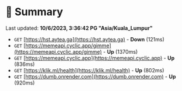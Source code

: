 # 📖 Summary
Last updated: **10/6/2023, 3:36:42 PG "Asia/Kuala_Lumpur"**

- `GET` [https://hst.aytea.ga](https://hst.aytea.ga) - **Down** (121ms)
- `GET` [https://memeapi.cyclic.app/gimme](https://memeapi.cyclic.app/gimme) - **Up** (1370ms)
- `GET` [https://memeapi.cyclic.app](https://memeapi.cyclic.app) - **Up** (836ms)
- `GET` [https://klik.ml/health](https://klik.ml/health) - **Up** (802ms)
- `GET` [https://dumb.onrender.com](https://dumb.onrender.com) - **Up** (920ms)
